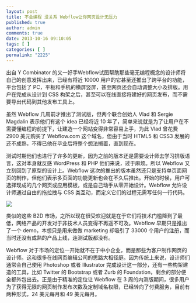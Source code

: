 ```yaml
---
layout: post
title: 不会编程 没关系 Webflow让你网页设计无压力
published: true
author: admin
comments: true
date: 2013-10-16 09:10:05
tags: [ ]
categories: [ ]
permalink: "2225"
---
```

出自 Y Combinator 的又一好手Webflow试图帮助那些毫无编程概念的设计师将自己的创意发挥出来，已经有将近 10000 用户的它甚至还推出了跨平台的功能，平台包括了 PC，平板和手机的横屏竖屏，甚至网页还会自动调整大小及排版。用户在完成从设计到 CSS 构架之后，甚至可以在线直接将建好的网页发布，而不需要导出代码到其他发布工具上。

虽然 Webflow 几周前才推出了测试版，但两个联合创始人 Vlad 和 Sergie Magdalin 表示他们有这个 idea 已经将近 10 年了，简单来说就是为了让用户在不需要懂编程的前提下，让建造一个网站变得非常容易上手，为此 Vlad 曾花费 2900 美元购买了 Webflow.com 这个域名，但由于当时 HTML5 和 CSS3 发展的还不成熟，不得已他在毕业后将整个想法搁置，直到现在。

测试时期他们也进行了许多的更新，因为之前的版本还是需要设计师去学习排版语言，这对本身就反感 WordPress 和 PHP 他们来说，过于麻烦。所以 Webflow 又立刻回到了原型的设计上。Webflow 这次的推出的版本虽然还只是支持单页面网页的制作，但他们表示多页面的功能更新也会在不久后推出。开始的时候，用户可选择现成的几个网页或应用模板，或是自己动手从零开始设计。Webflow 允许设计师通过自由的拖拉拽与 CSS 类互动，而定义它们的过程无需写任何一行代码。

![][1]

类似的这些 B2D 市场，之所以现在很受欢迎就是在于它们将技术门槛降到了最低，网络产品的开发对于非技术人员变得不再遥不可及。Webflow 早期只是推出了一个 demo，本想只是用来做做 marketing 却吸引了 33000 个用户的注册，而当时还没有成熟的产品上线，连测试版都没有。

Webflow 对于市场的定位一开始就不在于中小企业，而是那些为客户制作网页的设计师。这和很多在线网页编辑公司的思路大相径庭。因为传统上来说，设计师们通常会自己使用 Photoshop 或者 Illustrator 完成设计这一部分，还有一些构架建造的工具，比如 Twitter 的 Bootstrap 或者 Zurb 的 Foundation，剩余的部分便全都外包出去。正是由于精准的定位让 Webflow 在 3 周的内测版期间，很多用户为了获得无限的网页制作发布次数及定制域名权限，已经转向了付费服务，目前有两种形式，24 美元每月和 49 美元每月。

 [1]: http://yongz.com/yz/wp-content/uploads/2014/04/1acc89adad80b3a200b2c6c3c0cbe596.jpg